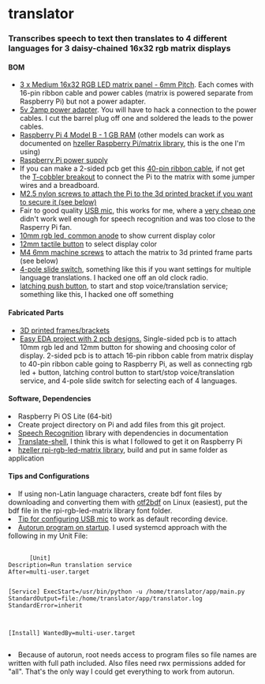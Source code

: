 # translator
<h3>Transcribes speech to text then translates to 4 different languages for 3 daisy-chained 16x32 rgb matrix displays</h3>
<h4>BOM</h4>
<ul>
  <li><a href="https://www.adafruit.com/product/420">3 x Medium 16x32 RGB LED matrix panel - 6mm Pitch</a>. Each comes with 16-pin ribbon cable and power cables (matrix is powered separate from Raspberry Pi) but not a power adapter. </li>
  <li><a href="https://www.adafruit.com/product/276">5v 2amp power adapter</a>. You will have to hack a connection to the power cables. I cut the barrel plug off one and soldered the leads to the power cables.
  <li><a href="https://www.adafruit.com/product/4295">Raspberry Pi 4 Model B - 1 GB RAM</a> (other models can work as documented on <a href="https://github.com/hzeller/rpi-rgb-led-matrix">hzeller Raspberry Pi/matrix library</a>, this is the one I'm using)</li>
  <li><a href="https://www.adafruit.com/product/4298">Raspberry Pi power supply</a>
  <li>If you can make a 2-sided pcb get this <a href="https://www.adafruit.com/product/1988">40-pin ribbon cable</a>, if not get the <a href="https://www.adafruit.com/product/1989">T-cobbler breakout</a> to connect the Pi to the matrix with some jumper wires and a breadboard.</li>
  <li><a href="https://www.adafruit.com/product/3658">M2.5 nylon screws to attach the Pi to the 3d printed bracket if you want to secure it (see below)</a></li>
  <li>Fair to good quality <a href="https://www.microcenter.com/product/645865/fifine-usb-microphone-%e2%80%93-k650">USB mic</a>, this works for me, where a <a href="https://www.adafruit.com/product/3367">very cheap one</a> didn't work well enough for speech recognition and was too close to the Rasperry Pi fan.</li>
  <li><a href="https://www.adafruit.com/product/848">10mm rgb led, common anode</a> to show current display color</li>
  <li><a href="https://www.adafruit.com/product/1010">12mm tactile button</a> to select display color</li>
  <li><a href="https://www.amazon.com/Phillips-Countersunk-Machine-Screws-100pcs/dp/B018RSV7GM/ref=sr_1_6?crid=1DPNAOIWURN82&keywords=m4+machine+screw+6mm&qid=1694360762&sprefix=m4+machine+screw+6mm%2Caps%2C96&sr=8-6">M4 6mm machine screws</a> to attach the matrix to 3d printed frame parts (see below)</li>
  <li><a href="https://www.amazon.com/uxcell-Position-Panel-Switch-Latching/dp/B01N11OG51/ref=sr_1_4?crid=MVILGR469TU7&keywords=4+throw+slide+switch&qid=1694359070&sprefix=4+throw+slide+switch%2Caps%2C98&sr=8-4">4-pole slide switch</a>, something like this if you want settings for multiple language translations. I hacked one off an old clock radio.</li>
  <li><a href="https://www.adafruit.com/product/1443">latching push button</a>, to start and stop voice/translation service; something like this, I hacked one off something</li>
</ul>
<h4>Fabricated Parts</h4>
<ul>
  <li><a href="https://www.tinkercad.com/things/iSzlixS7yKj-matrix-frame">3D printed frames/brackets</a></li>
  <li><a href="https://oshwlab.com/enauman/rgb-panel">Easy EDA project with 2 pcb designs.</a> Single-sided pcb is to attach 10mm rgb led and 12mm button for showing and choosing color of display. 2-sided pcb is to attach 16-pin ribbon cable from matrix display to 40-pin ribbon cable going to Raspberry Pi, as well as connecting rgb led + button, latching control button to start/stop voice/translation service, and 4-pole slide switch for selecting each of 4 languages.</li>
</ul>
<h4>Software, Dependencies</h4>
<li>Raspberry Pi OS Lite (64-bit)</li>
<li>Create project directory on Pi and add files from this git project.</li>
<li><a href="https://pypi.org/project/SpeechRecognition/">Speech Recognition</a> library with dependencies in documentation</li>
<li><a href="https://lindevs.com/install-translate-shell-on-raspberry-pi/">Translate-shell</a>, I think this is what I followed to get it on Raspberry Pi</li>
<li><a href="https://github.com/hzeller/rpi-rgb-led-matrix/tree/master">hzeller rpi-rgb-led-matrix library</a>, build and put in same folder as application</li>
<h4>Tips and Configurations</h4>
<li>If using non-Latin language characters, create bdf font files by downloading and converting them with <a href="https://learn.adafruit.com/custom-fonts-for-pyportal-circuitpython-display/use-otf2bdf">otf2bdf</a> on Linux (easiest), put the bdf file in the rpi-rgb-led-matrix library font folder.</li>
<li><a href="https://learn.adafruit.com/usb-audio-cards-with-a-raspberry-pi/updating-alsa-config">Tip for configuring USB mic</a> to work as default recording device.</li>
<li><a href="https://learn.sparkfun.com/tutorials/how-to-run-a-raspberry-pi-program-on-startup#method-3-systemd">Autorun program on startup</a>. I used systemcd approach with the following in my Unit File:<br />
  <pre>
    <code>
      [Unit]
Description=Run translation service
After=multi-user.target

[Service]
ExecStart=/usr/bin/python -u /home/translator/app/main.py
StandardOutput=file:/home/translator/app/translator.log
StandardError=inherit

[Install]
WantedBy=multi-user.target
    </code>
  </pre>
  </li>
  <li>Because of autorun, root needs access to program files so file names are written with full path included. Also files need rwx permissions added for "all". That's the only way I could get everything to work from autorun.</li>

